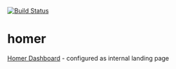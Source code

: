 [![Build Status](https://drone.kiwi-labs.net/api/badges/Diesel-Net/homer/status.svg)](https://drone.kiwi-labs.net/Diesel-Net/homer)

# homer
[Homer Dashboard](https://github.com/bastienwirtz/homer) - configured as internal landing page
